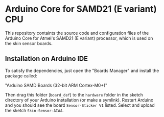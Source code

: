 # Arduino Core for SAMD21 (E variant) CPU

This repository containts the source code and configuration files of the Arduino Core
for Atmel's SAMD21 (E variant) processor, which is used on the skin sensor boards.

## Installation on Arduino IDE

To satisfy the dependencies, just open the "Boards Manager" and install the package called:

"Arduino SAMD Boards (32-bit ARM Cortex-M0+)"

Then drag this folder (`board_def`) to the `hardware` folder in the sketch directory of your Arduino installation (or make a symlink). Restart Arduino and you should see the board `Sensor-Sticker V1` listed. Select and upload the sketch `Skin-Sensor-AIAA`.


